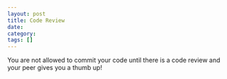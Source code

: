 ```yaml
---
layout: post
title: Code Review
date:
category:
tags: []
---
```


You are not allowed to commit your code until there is a code review and your peer gives you a thumb up!
